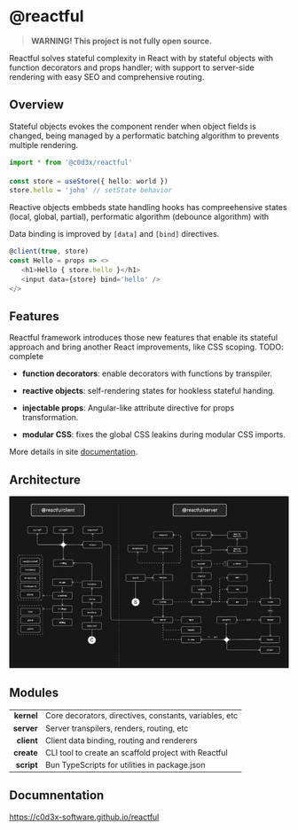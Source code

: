 # @reactful

> **WARNING! This project is not fully open source.**

<p center>Reactful solves stateful complexity in React with by stateful objects with function decorators and props handler; with support to server-side rendering with easy SEO and comprehensive routing.</p>

## Overview

Stateful objects evokes the component render when object fields is changed, being managed by a performatic batching algorithm to prevents multiple rendering.

```ts
import * from '@c0d3x/reactful'

const store = useStore({ hello: world })
store.hello = 'john' // setState behavior
```

Reactive objects embbeds state handling hooks has compreehensive states (local, global, partial), performatic algorithm (debounce algorithm) with 

Data binding is improved by `[data]` and `[bind]` directives.

```ts
@client(true, store)
const Hello = props => <>
   <h1>Hello { store.hello }</h1>
   <input data={store} bind='hello' />
</>
```


## Features

Reactful framework introduces those new features that enable its stateful approach and bring another React improvements, like CSS scoping. TODO: complete

- **function decorators**: enable decorators with functions by transpiler.
  
- **reactive objects**: self-rendering states for hookless stateful handing.

- **injectable props**: Angular-like attribute directive for props transformation.
  
- **modular CSS**: fixes the global CSS leakins during modular CSS imports.

More details in site [documentation](https://c0d3x.github.io/reactful).

## Architecture 

<img src='./docs/@assets/img/domain.png' />


## Modules

|                      |                                                        |
| -------------------: | ------------------------------------------------------ |
| **kernel** | Core decorators, directives, constants, variables, etc |
| **server** | Server transpilers, renders, routing, etc              |
| **client** | Client data binding, routing and renderers             |
| **create** | CLI tool to create an scaffold project with Reactful   |
| **script** | Bun TypeScripts for utilities in package.json          |


##  Documnentation
https://c0d3x-software.github.io/reactful